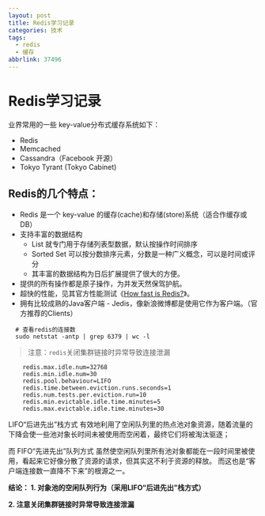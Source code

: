 ```yaml
---
layout: post
title: Redis学习记录
categories: 技术
tags:
  - redis
  - 缓存
abbrlink: 37496
---
```


# Redis学习记录

业界常用的一些 key-value分布式缓存系统如下：

 - Redis
 - Memcached
 - Cassandra（Facebook 开源）
 - Tokyo Tyrant (Tokyo Cabinet)

## Redis的几个特点：

- Redis 是一个 key-value 的缓存(cache)和存储(store)系统（适合作缓存或DB）
- 支持丰富的数据结构
    * List 就专门用于存储列表型数据，默认按操作时间排序
    * Sorted Set 可以按分数排序元素，分数是一种广义概念，可以是时间或评分
    * 其丰富的数据结构为日后扩展提供了很大的方便。
- 提供的所有操作都是原子操作，为并发天然保驾护航。
- 超快的性能，见其官方性能测试《[How fast is Redis?](https://redis.io/topics/benchmarks)》。
- 拥有比较成熟的Java客户端 - Jedis，像新浪微博都是使用它作为客户端。（官方推荐的Clients）

<!-- more -->
```
  # 查看redis的连接数
  sudo netstat -antp | grep 6379 | wc -l
```

> 注意：`redis`关闭集群链接时异常导致连接泄漏

```
    redis.max.idle.num=32768
    redis.min.idle.num=30
    redis.pool.behaviour=LIFO
    redis.time.between.eviction.runs.seconds=1
    redis.num.tests.per.eviction.run=10
    redis.min.evictable.idle.time.minutes=5
    redis.max.evictable.idle.time.minutes=30
```

LIFO“后进先出”栈方式 有效地利用了空闲队列里的热点池对象资源，随着流量的下降会使一些池对象长时间未被使用而空闲着，最终它们将被淘汰驱逐；

而 FIFO“先进先出”队列方式 虽然使空闲队列里所有池对象都能在一段时间里被使用，看起来它好像分散了资源的请求，但其实这不利于资源的释放。
而这也是“客户端连接数一直降不下来”的根源之一。

**结论： 1. 对象池的空闲队列行为（采用LIFO“后进先出”栈方式）**

**2. 注意关闭集群链接时异常导致连接泄漏**
